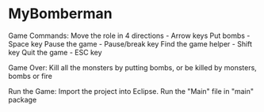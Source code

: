 # MyBomberman

Game Commands:
  Move the role in 4 directions - Arrow keys
  Put bombs	- Space key
  Pause the game	- Pause/break key
  Find the game helper	- Shift key
  Quit the game	- ESC key

Game Over:
  Kill all the monsters by putting bombs, or be killed by monsters, bombs or fire

Run the Game:
  Import the project into Eclipse.
  Run the "Main" file in "main" package
